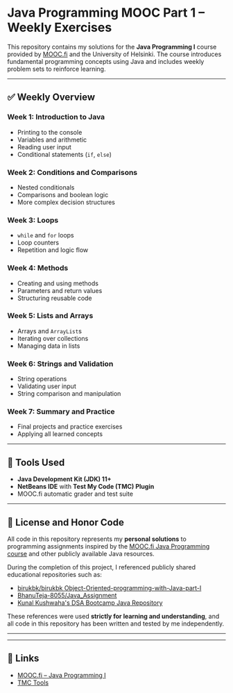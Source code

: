 # Java Programming MOOC Part 1 – Weekly Exercises

This repository contains my solutions for the **Java Programming I** course provided by [MOOC.fi](https://mooc.fi/en/) and the University of Helsinki. The course introduces fundamental programming concepts using Java and includes weekly problem sets to reinforce learning.

---

## ✅ Weekly Overview

### Week 1: Introduction to Java
- Printing to the console
- Variables and arithmetic
- Reading user input
- Conditional statements (`if`, `else`)

### Week 2: Conditions and Comparisons
- Nested conditionals
- Comparisons and boolean logic
- More complex decision structures

### Week 3: Loops
- `while` and `for` loops
- Loop counters
- Repetition and logic flow

### Week 4: Methods
- Creating and using methods
- Parameters and return values
- Structuring reusable code

### Week 5: Lists and Arrays
- Arrays and `ArrayList`s
- Iterating over collections
- Managing data in lists

### Week 6: Strings and Validation
- String operations
- Validating user input
- String comparison and manipulation

### Week 7: Summary and Practice
- Final projects and practice exercises
- Applying all learned concepts

---

## 🧰 Tools Used
- **Java Development Kit (JDK) 11+**
- **NetBeans IDE** with **Test My Code (TMC) Plugin**
- MOOC.fi automatic grader and test suite

---

## 📜 License and Honor Code

All code in this repository represents my **personal solutions** to programming assignments inspired by the [MOOC.fi Java Programming course](https://mooc.fi/en/#faq) and other publicly available Java resources.

During the completion of this project, I referenced publicly shared educational repositories such as:

- [birukbk/birukbk
Object-Oriented-programming-with-Java-part-I](https://github.com/birukbk/Object-Oriented-programming-with-Java-part-I)
- [BhanuTeja-8055/Java_Assignment](https://github.com/BhanuTeja-8055/Java_Assignment)
- [Kunal Kushwaha's DSA Bootcamp Java Repository](https://github.com/kunal-kushwaha/DSA-Bootcamp-Java)

These references were used **strictly for learning and understanding**, and all code in this repository has been written and tested by me independently.


---


---

## 🔗 Links
- [MOOC.fi – Java Programming I](https://mooc.fi/en/)
- [TMC Tools](https://github.com/testmycode)

